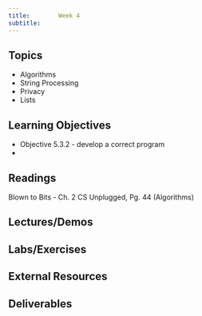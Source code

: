 ```yaml
---
title:        Week 4
subtitle:    
---
```


Topics
-------

- Algorithms
- String Processing
- Privacy
- Lists



Learning Objectives
-------------------

- Objective 5.3.2 - develop a correct program
- 



Readings
---------

Blown to Bits - Ch. 2
CS Unplugged, Pg. 44 (Algorithms)



Lectures/Demos
---------------



Labs/Exercises
--------------





External Resources
-----------------



Deliverables
-------------


